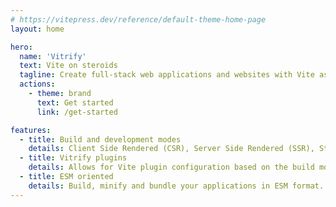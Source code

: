 ```yaml
---
# https://vitepress.dev/reference/default-theme-home-page
layout: home

hero:
  name: 'Vitrify'
  text: Vite on steroids
  tagline: Create full-stack web applications and websites with Vite as the backbone.
  actions:
    - theme: brand
      text: Get started
      link: /get-started

features:
  - title: Build and development modes
    details: Client Side Rendered (CSR), Server Side Rendered (SSR), Static Site Generator (SSG) and Fastify development and build modes.
  - title: Vitrify plugins
    details: Allows for Vite plugin configuration based on the build mode and dynamic Vite configuration changes.
  - title: ESM oriented
    details: Build, minify and bundle your applications in ESM format.
---
```

